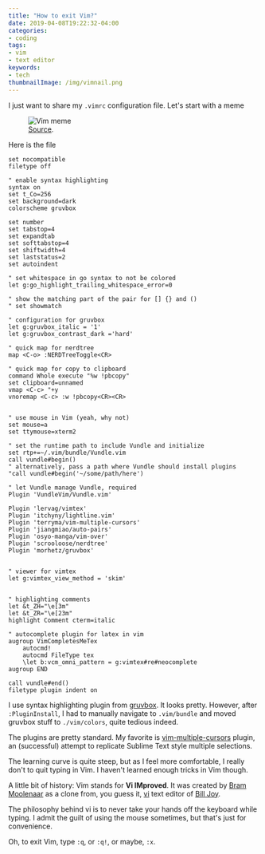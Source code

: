 ```yaml
---
title: "How to exit Vim?"
date: 2019-04-08T19:22:32-04:00
categories:
- coding
tags:
- vim
- text editor
keywords:
- tech
thumbnailImage: /img/vimnail.png
---
```

I just want to share my `.vimrc` configuration file. Let's start with a meme

<figure>
  <img src="/img/vimmeme.png" alt="Vim meme"/>
  <figcaption><a href="https://www.reddit.com/r/ProgrammerHumor/comments/9gtq70/lady_gaga_tries_to_exit_vim/" target="_blank">Source</a>.</figcaption>
</figure>
<!--more-->

Here is the file

```vim
set nocompatible
filetype off

" enable syntax highlighting
syntax on
set t_Co=256
set background=dark
colorscheme gruvbox

set number
set tabstop=4
set expandtab
set softtabstop=4
set shiftwidth=4
set laststatus=2
set autoindent

" set whitespace in go syntax to not be colored
let g:go_highlight_trailing_whitespace_error=0

" show the matching part of the pair for [] {} and ()
" set showmatch

" configuration for gruvbox
let g:gruvbox_italic = '1'
let g:gruvbox_contrast_dark ='hard'

" quick map for nerdtree
map <C-o> :NERDTreeToggle<CR>

" quick map for copy to clipboard
command Whole execute "%w !pbcopy"
set clipboard=unnamed
vmap <C-c> "+y
vnoremap <C-c> :w !pbcopy<CR><CR>


" use mouse in Vim (yeah, why not)
set mouse=a
set ttymouse=xterm2

" set the runtime path to include Vundle and initialize
set rtp+=~/.vim/bundle/Vundle.vim
call vundle#begin()
" alternatively, pass a path where Vundle should install plugins
"call vundle#begin('~/some/path/here')

" let Vundle manage Vundle, required
Plugin 'VundleVim/Vundle.vim'

Plugin 'lervag/vimtex'
Plugin 'itchyny/lightline.vim'
Plugin 'terryma/vim-multiple-cursors'
Plugin 'jiangmiao/auto-pairs'
Plugin 'osyo-manga/vim-over'
Plugin 'scrooloose/nerdtree'
Plugin 'morhetz/gruvbox'


" viewer for vimtex
let g:vimtex_view_method = 'skim'


" highlighting comments
let &t_ZH="\e[3m"
let &t_ZR="\e[23m"
highlight Comment cterm=italic

" autocomplete plugin for latex in vim
augroup VimCompletesMeTex
    autocmd!
    autocmd FileType tex
    \let b:vcm_omni_pattern = g:vimtex#re#neocomplete
augroup END

call vundle#end()
filetype plugin indent on
```
I use syntax highlighting plugin from [gruvbox](https://github.com/morhetz/gruvbox). It looks pretty. However, after `:PluginInstall`, I had to manually navigate to `.vim/bundle` and moved gruvbox stuff to `./vim/colors`, quite tedious indeed.  

The plugins are pretty standard. My favorite is [vim-multiple-cursors](https://github.com/terryma/vim-multiple-cursors) plugin, an (successful) attempt to replicate Sublime Text style multiple selections.  

The learning curve is quite steep, but as I feel more comfortable, I really don't to quit typing in Vim. I haven't learned enough tricks in Vim though.  

A little bit of history: Vim stands for **Vi IMproved**. It was created by [Bram Moolenaar](https://en.wikipedia.org/wiki/Bram_Moolenaar) as a clone from, you guess it, [vi](https://en.wikipedia.org/wiki/Vi) text editor of [Bill Joy](https://en.wikipedia.org/wiki/Bill_Joy).  

The philosophy behind vi is to never take your hands off the keyboard while typing. I admit the guilt of using the mouse sometimes, but that's just for convenience.  

Oh, to exit Vim, type `:q`, or `:q!`, or maybe, `:x`. 
